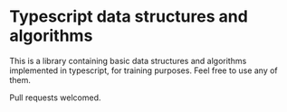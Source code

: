 # Typescript data structures and algorithms

This is a library containing basic data structures and algorithms implemented in typescript, for training purposes. Feel free to use any of them.

Pull requests welcomed.
